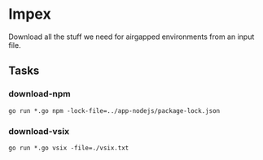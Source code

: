 # Impex

Download all the stuff we need for airgapped environments from an input file.

## Tasks

### download-npm

```
go run *.go npm -lock-file=../app-nodejs/package-lock.json
```

### download-vsix

```
go run *.go vsix -file=./vsix.txt
```
